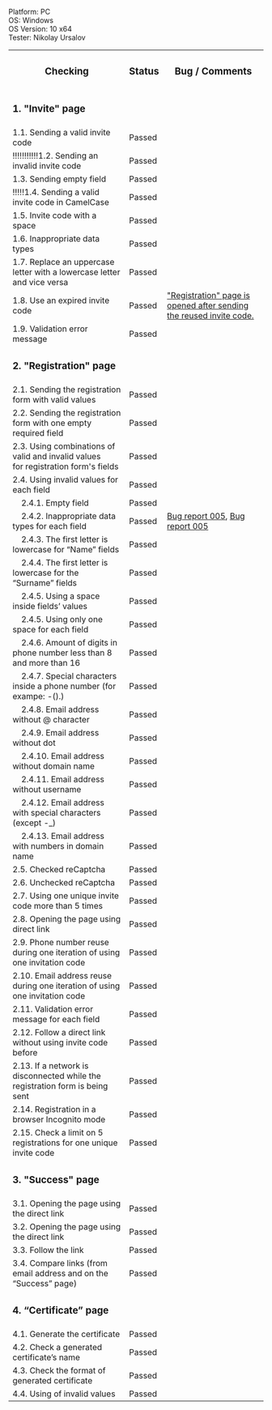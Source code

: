 



  Platform: PC<br>
  OS: Windows<br> 
  OS Version: 10 x64<br>
  Tester: Nikolay Ursalov<br>



<table>

<tr>
  <th colspan="2"><h3>Checking</h3></th>
  <th><h3>Status</h3></th>
  <th><h3>Bug / Comments</h3></th>
</tr>

<tr>
  <td colspan="2"><h3>1. "Invite" page</h3></td>
  <td></td>
  <td></td>
</tr>
<tr>
  <td colspan="2">1.1. Sending a valid invite code</td>
  <td>Passed</td>
  <td></td>
</tr>
<tr>
  <td colspan="2">!!!!!!!!!!!1.2. Sending an invalid invite code</td>
  <td>Passed</td>
  <td></td>
</tr>
<tr>
  <td colspan="2">1.3. Sending empty field</td>
  <td>Passed</td>
  <td></td>
</tr>
<tr>
  <td colspan="2">!!!!!1.4. Sending a valid invite code in CamelCase</td>
  <td>Passed</td>
  <td></td>
</tr>
<tr>
  <td colspan="2">1.5. Invite code with a space</td>
  <td>Passed</td>
  <td></td>
</tr>
<tr>
  <td colspan="2">1.6. Inappropriate data types</td>
  <td>Passed</td>
  <td></td>
</tr>
<tr>
  <td colspan="2">1.7. Replace an uppercase letter with a lowercase letter and vice versa</td>
  <td>Passed</td>
  <td></td>
</tr>
<tr>
  <td colspan="2">1.8. Use an expired invite code</td>
  <td>Passed</td>
  <td><a href="https://docs.google.com/spreadsheets/d/1Fn7lGfk7Sxg4w7P8sfubcdUS0Z6yhLiAXcfR8-r9ZE4/edit#gid=0"">"Registration" page is opened after sending the reused invite code.</a></td>
</tr>
<tr>
  <td colspan="2">1.9. Validation error message</td>
  <td>Passed</td>
  <td></td>
</tr>





<tr>
  <td colspan="2"><h3>2. "Registration" page</h3></td>
  <td></td>
  <td></td>
</tr>
<tr>
  <td colspan="2">2.1. Sending the registration form with valid values</td>
  <td>Passed</td>
  <td></td>
</tr>
<tr>
  <td colspan="2">2.2. Sending the registration form with one empty required field</td>
  <td>Passed</td>
  <td></td>
</tr>
<tr>
  <td colspan="2">2.3. Using combinations of valid and invalid values<br> for registration form's fields</td>
  <td>Passed</td>
  <td></td>
</tr>
<tr>
  <td colspan="2">2.4. Using invalid values for each field</td>
  <td>Passed</td>
  <td></td>
</tr>
<tr>
  <td colspan="2">&nbsp;&nbsp;&nbsp;&nbsp;2.4.1. Empty field</td>
  <td>Passed</td>
  <td></td>
</tr>
<tr>
  <td colspan="2">&nbsp;&nbsp;&nbsp;&nbsp;2.4.2. Inappropriate data types for each field</td>
  <td>Passed</td>
  <td><a href="https://docs.google.com/spreadsheets/d/1tNagMIF4eYjgD_BL5_GjFs7X_ddDJYSbpO9NZRbFwHs/edit?usp=drive_link">Bug report 005</a>, <a href="https://docs.google.com/spreadsheets/d/1tNagMIF4eYjgD_BL5_GjFs7X_ddDJYSbpO9NZRbFwHs/edit?usp=drive_link">Bug report 005</a></td>
</tr>
<tr>
  <td colspan="2">&nbsp;&nbsp;&nbsp;&nbsp;2.4.3. The first letter is lowercase for “Name” fields</td>
  <td>Passed</td>
  <td></td>
</tr>
<tr>
  <td colspan="2">&nbsp;&nbsp;&nbsp;&nbsp;2.4.4. The first letter is lowercase for the “Surname” fields</td>
  <td>Passed</td>
  <td></td>
</tr>
<tr>
  <td colspan="2">&nbsp;&nbsp;&nbsp;&nbsp;2.4.5. Using a space inside fields’ values</td>
  <td>Passed</td>
  <td></td>
</tr>
<tr>
  <td colspan="2">&nbsp;&nbsp;&nbsp;&nbsp;2.4.5. Using only one space for each field</td>
  <td>Passed</td>
  <td></td>
</tr>
<tr>
  <td colspan="2">&nbsp;&nbsp;&nbsp;&nbsp;2.4.6. Amount of digits in phone number less than 8 and more than 16</td>
  <td>Passed</td>
  <td></td>
</tr>
<tr>
  <td colspan="2">&nbsp;&nbsp;&nbsp;&nbsp;2.4.7. Special characters inside a phone number (for exampe: -().)</td>
  <td>Passed</td>
  <td></td>
</tr>
<tr>
  <td colspan="2">&nbsp;&nbsp;&nbsp;&nbsp;2.4.8. Email address without @ character</td>
  <td>Passed</td>
  <td></td>
</tr>
<tr>
  <td colspan="2">&nbsp;&nbsp;&nbsp;&nbsp;2.4.9. Email address without dot</td>
  <td>Passed</td>
  <td></td>
</tr>
<tr>
  <td colspan="2">&nbsp;&nbsp;&nbsp;&nbsp;2.4.10. Email address without domain name</td>
  <td>Passed</td>
  <td></td>
</tr>
<tr>
  <td colspan="2">&nbsp;&nbsp;&nbsp;&nbsp;2.4.11. Email address without username</td>
  <td>Passed</td>
  <td></td>
</tr>
<tr>
  <td colspan="2">&nbsp;&nbsp;&nbsp;&nbsp;2.4.12. Email address with special characters (except -_)</td>
  <td>Passed</td>
  <td></td>
</tr>
<tr>
  <td colspan="2">&nbsp;&nbsp;&nbsp;&nbsp;2.4.13. Email address with numbers in domain name</td>
  <td>Passed</td>
  <td></td>
</tr>
<tr>
  <td colspan="2">2.5. Checked reCaptcha</td>
  <td>Passed</td>
  <td></td>
</tr>
<tr>
  <td colspan="2">2.6. Unchecked reCaptcha</td>
  <td>Passed</td>
  <td></td>
</tr>
<tr>
  <td colspan="2">2.7. Using one unique invite code more than 5 times</td>
  <td>Passed</td>
  <td></td>
</tr>
<tr>
  <td colspan="2">2.8. Opening the page using direct link</td>
  <td>Passed</td>
  <td></td>
</tr>
<tr>
  <td colspan="2">2.9. Phone number reuse during one iteration of using one invitation code</td>
  <td>Passed</td>
  <td></td>
</tr>
<tr>
  <td colspan="2">2.10. Email address reuse during one iteration of using one invitation code</td>
  <td>Passed</td>
  <td></td>
</tr>
<tr>
  <td colspan="2">2.11. Validation error message for each field</td>
  <td>Passed</td>
  <td></td>
</tr>
<tr>
  <td colspan="2">2.12. Follow a direct link without using invite code before</td>
  <td>Passed</td>
  <td></td>
</tr>
<tr>
  <td colspan="2">2.13. If a network is disconnected while the registration form is being sent</td>
  <td>Passed</td>
  <td></td>
</tr>
<tr>
  <td colspan="2">2.14. Registration in a browser Incognito mode</td>
  <td>Passed</td>
  <td></td>
</tr>
<tr>
  <td colspan="2">2.15. Check a limit on 5 registrations for one unique invite code</td>
  <td>Passed</td>
  <td></td>
</tr>




<tr>
  <td colspan="2"><h3>3. "Success" page</h3></td>
  <td></td>
  <td></td>
</tr>
<tr>
  <td colspan="2">3.1. Opening the page using the direct link</td>
  <td>Passed</td>
  <td></td>
</tr>
<tr>
  <td colspan="2">3.2. Opening the page using the direct link</td>
  <td>Passed</td>
  <td></td>
</tr>
<tr>
  <td colspan="2">3.3. Follow the link</td>
  <td>Passed</td>
  <td></td>
</tr>
<tr>
  <td colspan="2">3.4. Compare links (from email address and on the “Success” page)</td>
  <td>Passed</td>
  <td></td>
</tr>

<tr>
  <td colspan="2"><h3>4. “Certificate” page</h3></td>
  <td></td>
  <td></td>
</tr>
<tr>
  <td colspan="2">4.1. Generate the certificate</td>
  <td>Passed</td>
  <td></td>
</tr>
<tr>
  <td colspan="2">4.2. Check a generated certificate’s name</td>
  <td>Passed</td>
  <td></td>
</tr>
<tr>
  <td colspan="2">4.3. Check the format of generated certificate</td>
  <td>Passed</td>
  <td></td>
</tr>
<tr>
  <td colspan="2">4.4. Using of invalid values</td>
  <td>Passed</td>
  <td></td>
</tr>


</table>

